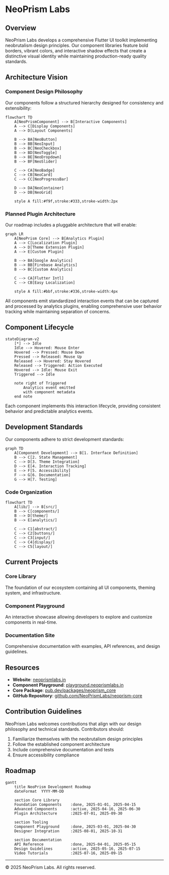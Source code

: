 # NeoPrism Labs

## Overview

NeoPrism Labs develops a comprehensive Flutter UI toolkit implementing neobrutalism design principles. Our component libraries feature bold borders, vibrant colors, and interactive shadow effects that create a distinctive visual identity while maintaining production-ready quality standards.

## Architecture Vision

### Component Design Philosophy

Our components follow a structured hierarchy designed for consistency and extensibility:

```mermaid
flowchart TD
    A[NeoPrismComponent] --> B[Interactive Components]
    A --> C[Display Components]
    A --> D[Layout Components]
    
    B --> BA[NeoButton]
    B --> BB[NeoInput]
    B --> BC[NeoCheckbox]
    B --> BD[NeoToggle]
    B --> BE[NeoDropdown]
    B --> BF[NeoSlider]
    
    C --> CA[NeoBadge]
    C --> CB[NeoCard]
    C --> CC[NeoProgressBar]
    
    D --> DA[NeoContainer]
    D --> DB[NeoGrid]
    
    style A fill:#f9f,stroke:#333,stroke-width:2px
```

### Planned Plugin Architecture

Our roadmap includes a pluggable architecture that will enable:

```mermaid
graph LR
    A[NeoPrism Core] --> B[Analytics Plugin]
    A --> C[Localization Plugin]
    A --> D[Theme Extension Plugin]
    A --> E[Custom Plugin]
    
    B --> BA[Google Analytics]
    B --> BB[Firebase Analytics]
    B --> BC[Custom Analytics]
    
    C --> CA[Flutter Intl]
    C --> CB[Easy Localization]
    
    style A fill:#bbf,stroke:#336,stroke-width:4px
```

All components emit standardized interaction events that can be captured and processed by analytics plugins, enabling comprehensive user behavior tracking while maintaining separation of concerns.

## Component Lifecycle

```mermaid
stateDiagram-v2
    [*] --> Idle
    Idle --> Hovered: Mouse Enter
    Hovered --> Pressed: Mouse Down
    Pressed --> Released: Mouse Up
    Released --> Hovered: Stay Hovered
    Released --> Triggered: Action Executed
    Hovered --> Idle: Mouse Exit
    Triggered --> Idle
    
    note right of Triggered
        Analytics event emitted
        with component metadata
    end note
```

Each component implements this interaction lifecycle, providing consistent behavior and predictable analytics events.

## Development Standards

Our components adhere to strict development standards:

```mermaid
graph TD
    A[Component Development] --> B[1. Interface Definition]
    B --> C[2. State Management]
    C --> D[3. Theme Integration]
    D --> E[4. Interaction Tracking]
    E --> F[5. Accessibility]
    F --> G[6. Documentation]
    G --> H[7. Testing]
```

### Code Organization

```mermaid
flowchart TD
    A[lib/] --> B[src/]
    B --> C[components/]
    B --> D[theme/]
    B --> E[analytics/]
    
    C --> C1[abstract/]
    C --> C2[buttons/]
    C --> C3[input/]
    C --> C4[display/]
    C --> C5[layout/]
```

## Current Projects

### Core Library
The foundation of our ecosystem containing all UI components, theming system, and infrastructure.

### Component Playground
An interactive showcase allowing developers to explore and customize components in real-time.

### Documentation Site
Comprehensive documentation with examples, API references, and design guidelines.

## Resources

- **Website**: [neoprismlabs.in](https://neoprismlabs.in)
- **Component Playground**: [playground.neoprismlabs.in](https://playground.neoprismlabs.in)
- **Core Package**: [pub.dev/packages/neoprism_core](https://pub.dev/packages/neoprism_core)
- **GitHub Repository**: [github.com/NeoPrismLabs/neoprism-core](https://github.com/NeoPrismLabs/neoprism-core)

## Contribution Guidelines

NeoPrism Labs welcomes contributions that align with our design philosophy and technical standards. Contributors should:

1. Familiarize themselves with the neobrutalism design principles
2. Follow the established component architecture
3. Include comprehensive documentation and tests
4. Ensure accessibility compliance

## Roadmap

```mermaid
gantt
    title NeoPrism Development Roadmap
    dateFormat  YYYY-MM-DD
    
    section Core Library
    Foundation Components    :done, 2025-01-01, 2025-04-15
    Advanced Components      :active, 2025-04-16, 2025-06-30
    Plugin Architecture      :2025-07-01, 2025-09-30
    
    section Tooling
    Component Playground     :done, 2025-03-01, 2025-04-30
    Designer Integration     :2025-08-01, 2025-10-31
    
    section Documentation
    API Reference            :done, 2025-04-01, 2025-05-15
    Design Guidelines        :active, 2025-05-16, 2025-07-15
    Video Tutorials          :2025-07-16, 2025-09-15
```

---

© 2025 NeoPrism Labs. All rights reserved.